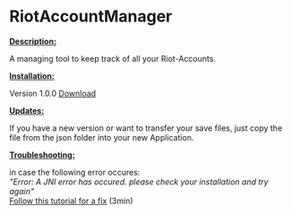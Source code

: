 # RiotAccountManager

<ins><b>Description:</b></ins><br>

A managing tool to keep track of all your Riot-Accounts.

<ins><b>Installation:</b></ins><br>

Version 1.0.0
[Download](https://github.com/Pantastix/RiotAccountManager/releases/download/v1.0.0/RiotAccountManager.rar)

<ins><b>Updates:</b></ins><br>

If you have a new version or want to transfer your save files, just copy the file from the json folder into your new Application.

<ins><b>Troubleshooting:</b></ins><br>

in case the following error occures:<br>
<em>"Error: A JNI error has occured. please check your installation and try again"</em><br>
[Follow this tutorial for a fix](https://www.youtube.com/watch?v=cRgLuNWCq6c)
(3min)

